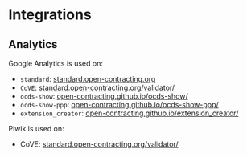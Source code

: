 # Integrations

## Analytics

Google Analytics is used on:

* `standard`: [standard.open-contracting.org](http://standard.open-contracting.org/)
* `CoVE`: [standard.open-contracting.org/validator/](http://standard.open-contracting.org/validator/)
* `ocds-show`: [open-contracting.github.io/ocds-show/](https://open-contracting.github.io/ocds-show/)
* `ocds-show-ppp`: [open-contracting.github.io/ocds-show-ppp/](https://open-contracting.github.io/ocds-show-ppp/)
* `extension_creator`: [open-contracting.github.io/extension_creator/](https://open-contracting.github.io/extension_creator/)

Piwik is used on:

* CoVE: [standard.open-contracting.org/validator/](http://standard.open-contracting.org/validator/)
